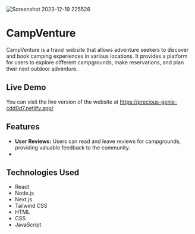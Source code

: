![Screenshot 2023-12-19 225526](https://github.com/AlekseiIvanovI/travel2.0/assets/149438366/a253dd6c-14cc-417c-91db-66ebbc460c75)

# CampVenture

CampVenture is a travel website that allows adventure seekers to discover and book camping experiences in various locations. It provides a platform for users to explore different campgrounds, make reservations, and plan their next outdoor adventure.

## Live Demo
You can visit the live version of the website at https://precious-genie-cdd0d7.netlify.app/

## Features

- **User Reviews:** Users can read and leave reviews for campgrounds, providing valuable feedback to the community.
- 


## Technologies Used

- React
- Node.js
- Next.js
- Tailwind CSS
- HTML
- CSS
- JavaScript

